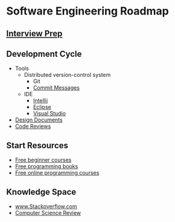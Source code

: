 # Software Engineering Roadmap

## [Interview Prep](https://github.com/unboagable/engineering-roadmap/blob/master/Interview%20Prep.md)

## Development Cycle

* Tools
  * Distributed version-control system
    * Git
    * [Commit Messages](https://chris.beams.io/posts/git-commit/)
  * IDE
    * [Intellij](https://www.jetbrains.com/idea/download)
    * [Eclipse](https://www.eclipse.org/downloads/)
    * [Visual Studio](https://visualstudio.microsoft.com/downloads/)
* [Design Documents](https://www.industrialempathy.com/posts/design-docs-at-google/)
* [Code Reviews](https://github.com/google/eng-practices/blob/master/review/reviewer/comments.md)
  
## Start Resources

* [Free beginner courses](https://www.codecademy.com/)
* [Free programming books](https://github.com/EbookFoundation/free-programming-books)
* [Free online programming courses](https://www.reddit.com/r/learnprogramming/comments/4rimxf/heres_a_list_of_234_free_online_programmingcs/)
  
## Knowledge Space

* www.Stackoverflow.com
* [Computer Science Review](https://github.com/unboagable/engineering-roadmap/blob/master/Computer%20Science%20Review/Notes/Computer%20Science%20Review.md)

